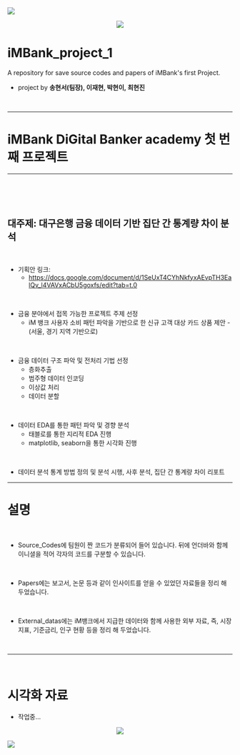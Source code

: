 <img src="https://capsule-render.vercel.app/api?type=waving&color=BDBDC8&height=150&section=header" />

<p align = 'center'>
    <img src = https://github.com/user-attachments/assets/13e3af51-3835-4450-8dbc-92b222268e4c>
</p>

# iMBank_project_1
A repository for save source codes and papers of iMBank's first Project.
- project by **송현서(팀장), 이재현, 박현이, 최현진**

<br>

---


# iMBank DiGital Banker academy 첫 번째 프로젝트


---
<br><br><br>



## 대주제: 대구은행 금융 데이터 기반 집단 간 통계량 차이 분석
<br>

- 기획안 링크:
    - https://docs.google.com/document/d/1SeUxT4CYhNkfyxAEvpTH3EalQv_l4VAVxACbU5goxfs/edit?tab=t.0
<br>

- 금융 분야에서 접목 가능한 프로젝트 주제 선정
    -  iM 뱅크 사용자 소비 패턴 파악을 기반으로 한 신규 고객 대상 카드 상품 제안 - (서울, 경기 지역 기반으로)
<br>

- 금융 데이터 구조 파악 및 전처리 기법 선정 
    - 층화추출
    - 범주형 데이터 인코딩
    - 이상값 처리
    - 데이터 분할
<br>

- 데이터 EDA를 통한 패턴 파악 및 경향 분석
    - 태블로를 통한 지리적 EDA 진행
    - matplotlib, seaborn을 통한 시각화 진행
<br>

- 데이터 분석 통계 방법 정의 및 분석 시행, 사후 분석, 집단 간 통계량 차이 리포트


---


# 설명
<br>

- Source_Codes에 팀원이 짠 코드가 분류되어 들어 있습니다. 뒤에 언더바와 함께 이니셜을 적어 각자의 코드를 구분할 수 있습니다.
<br>

- Papers에는 보고서, 논문 등과 같이 인사이트를 얻을 수 있었던 자료들을 정리 해 두었습니다.
<br>

- External_datas에는 iM뱅크에서 지급한 데이터와 함께 사용한 외부 자료, 즉, 시장 지표, 기준금리, 인구 현황 등을 정리 해 두었습니다.
<br>

---
<br>

# 시각화 자료
- 작업중...

<p align = 'center'>
    <img src = https://github.com/user-attachments/assets/b42ee76f-c0cd-4291-b870-266b5a663885>
</p>


<img src="https://capsule-render.vercel.app/api?type=waving&color=BDBDC8&height=150&section=footer" />